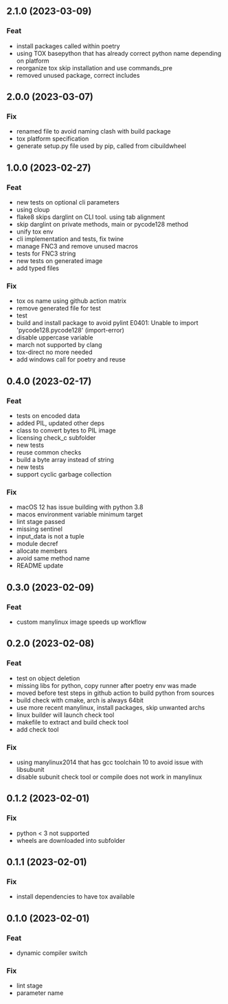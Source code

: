 ## 2.1.0 (2023-03-09)

### Feat

- install packages called within poetry
- using TOX basepython that has already correct python name depending on platform
- reorganize tox skip installation and use commands_pre
- removed unused package, correct includes

## 2.0.0 (2023-03-07)

### Fix

- renamed file to avoid naming clash with build package
- tox platform specification
- generate setup.py file used by pip, called from cibuildwheel

## 1.0.0 (2023-02-27)

### Feat

- new tests on optional cli parameters
- using cloup
- flake8 skips darglint on CLI tool. using tab alignment
- skip darglint on private methods, main or pycode128 method
- unify tox env
- cli implementation and tests, fix twine
- manage FNC3 and remove unused macros
- tests for FNC3 string
- new tests on generated image
- add typed files

### Fix

- tox os name using github action matrix
- remove generated file for test
- test
- build and install package to avoid pylint E0401: Unable to import 'pycode128.pycode128' (import-error)
- disable uppercase variable
- march not supported by clang
- tox-direct no more needed
- add windows call for poetry and reuse

## 0.4.0 (2023-02-17)

### Feat

- tests on encoded data
- added PIL, updated other deps
- class to convert bytes to PIL image
- licensing check_c subfolder
- new tests
- reuse common checks
- build a byte array instead of string
- new tests
- support cyclic garbage collection

### Fix

- macOS 12 has issue building with python 3.8
- macos environment variable minimum target
- lint stage passed
- missing sentinel
- input_data is not a tuple
- module decref
- allocate members
- avoid same method name
- README update

## 0.3.0 (2023-02-09)

### Feat

- custom manylinux image speeds up workflow

## 0.2.0 (2023-02-08)

### Feat

- test on object deletion
- missing libs for python, copy runner after poetry env was made
- moved before test steps in github action to build python from sources
- build check with cmake, arch is always 64bit
- use more recent manylinux, install packages, skip unwanted archs
- linux builder will launch check tool
- makefile to extract and build check tool
- add check tool

### Fix

- using manylinux2014 that has gcc toolchain 10 to avoid issue with libsubunit
- disable subunit check tool or compile does not work in manylinux

## 0.1.2 (2023-02-01)

### Fix

- python < 3 not supported
- wheels are downloaded into subfolder

## 0.1.1 (2023-02-01)

### Fix

- install dependencies to have tox available

## 0.1.0 (2023-02-01)

### Feat

- dynamic compiler switch

### Fix

- lint stage
- parameter name
